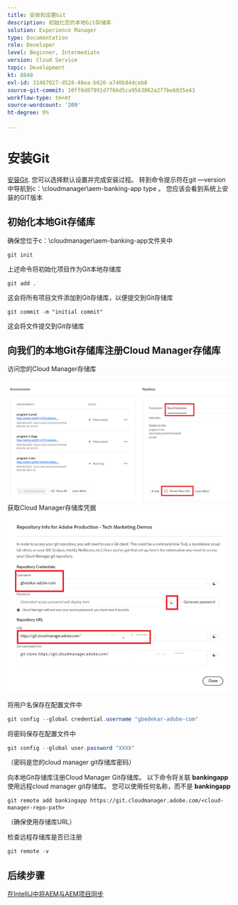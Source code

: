 ```yaml
---
title: 安装和设置Git
description: 初始化您的本地Git存储库
solution: Experience Manager
type: Documentation
role: Developer
level: Beginner, Intermediate
version: Cloud Service
topic: Development
kt: 8848
exl-id: 31487027-d528-48ea-b626-a740b94dceb8
source-git-commit: 10ff0d87991d7766d5ca9563062a2f7be6035e43
workflow-type: tm+mt
source-wordcount: '209'
ht-degree: 0%

---
```


# 安装Git


[安装Git](https://git-scm.com/downloads). 您可以选择默认设置并完成安装过程。
转到命令提示符在git —version中导航到c：\cloudmanager\aem-banking-app type 。 您应该会看到系统上安装的GIT版本

## 初始化本地Git存储库

确保您位于c：\cloudmanager\aem-banking-app文件夹中

```
git init
```

上述命令将初始化项目作为Git本地存储库

```
git add .
```

这会将所有项目文件添加到Git存储库，以便提交到Git存储库

```
git commit -m "initial commit"
```

这会将文件提交到Git存储库



## 向我们的本地Git存储库注册Cloud Manager存储库

访问您的Cloud Manager存储库
![访问代表信息](assets/cloud-manager-repo.png)
获取Cloud Manager存储库凭据
![get-credentials](assets/cloud-manager-repo1.png)

将用户名保存在配置文件中

```java
git config --global credential.username "gbedekar-adobe-com"
```

将密码保存在配置文件中

```java
git config --global user.password "XXXX"
```

（密码是您的cloud manager git存储库密码）

向本地Git存储库注册Cloud Manager Git存储库。 以下命令将关联 **bankingapp** 使用远程cloud manager git存储库。 您可以使用任何名称，而不是 **bankingapp**


```shell
git remote add bankingapp https://git.cloudmanager.adobe.com/<cloud-manager-repo-path>
```

（确保使用存储库URL）

检查远程存储库是否已注册

```java
git remote -v
```

## 后续步骤

[在IntelliJ中将AEM与AEM项目同步](./intellij-and-aem-sync.md)
